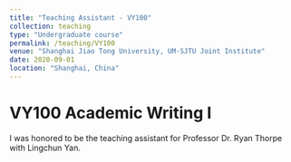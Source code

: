 ```yaml
---
title: "Teaching Assistant - VY100"
collection: teaching
type: "Undergraduate course"
permalink: /teaching/VY100
venue: "Shanghai Jiao Tong University, UM-SJTU Joint Institute"
date: 2020-09-01
location: "Shanghai, China"
---
```



VY100 Academic Writing I
======

I was honored to be the teaching assistant for Professor Dr. Ryan Thorpe with Lingchun Yan.